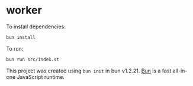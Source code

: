 # worker

To install dependencies:

```bash
bun install
```

To run:

```bash
bun run src/index.st
```

This project was created using `bun init` in bun v1.2.21. [Bun](https://bun.com) is a fast all-in-one JavaScript runtime.

